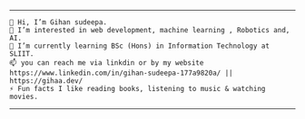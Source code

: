 -----------------------------------------------------------------------------------------------------------------------------------
    👋 Hi, I’m Gihan sudeepa.
    👀 I’m interested in web development, machine learning , Robotics and, AI.
    🌱 I’m currently learning BSc (Hons) in Information Technology at SLIIT.
    📫 you can reach me via linkdin or by my website https://www.linkedin.com/in/gihan-sudeepa-177a9820a/ || https://gihaa.dev/
    ⚡ Fun facts I like reading books, listening to music & watching movies.
-----------------------------------------------------------------------------------------------------------------------------------
